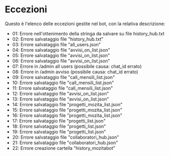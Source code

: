 # Eccezioni
Questo è l'elenco delle eccezioni gestite nel bot, con la relativa descrizione:
 - 01: Errore nell'ottenimento della stringa da salvare su file history_hub.txt
 - 02: Errore salvataggio file "history_hub.txt"
 - 03: Errore salvataggio file "all_users.json"
 - 04: Errore salvataggio file "avvisi_on_list.json"
 - 05: Errore salvataggio file "avvisi_on_list.json"
 - 06: Errore salvataggio file "avvisi_on_list.json"
 - 07: Errore in /admin all users (possibile causa: chat_id errato)
 - 08: Errore in /admin avviso (possibile causa: chat_id errato)
 - 09: Errore salvataggio file "call_mensili_list.json"
 - 10: Errore salvataggio file "call_mensili_list.json"
 - 11: Errore salvataggio file "call_mensili_list.json"
 - 12: Errore salvataggio file "avvisi_on_list.json"
 - 13: Errore salvataggio file "avvisi_on_list.json"
 - 14: Errore salvataggio file "progetti_mozita_list.json"
 - 15: Errore salvataggio file "progetti_mozita_list.json"
 - 16: Errore salvataggio file "progetti_mozita_list.json"
 - 17: Errore salvataggio file "progetti_list.json"
 - 18: Errore salvataggio file "progetti_list.json"
 - 19: Errore salvataggio file "progetti_list.json"
 - 20: Errore salvataggio file "collaboratori_hub.json"
 - 21: Errore salvataggio file "collaboratori_hub.json"
 - 22: Errore creazione cartella "history_mozitabot"